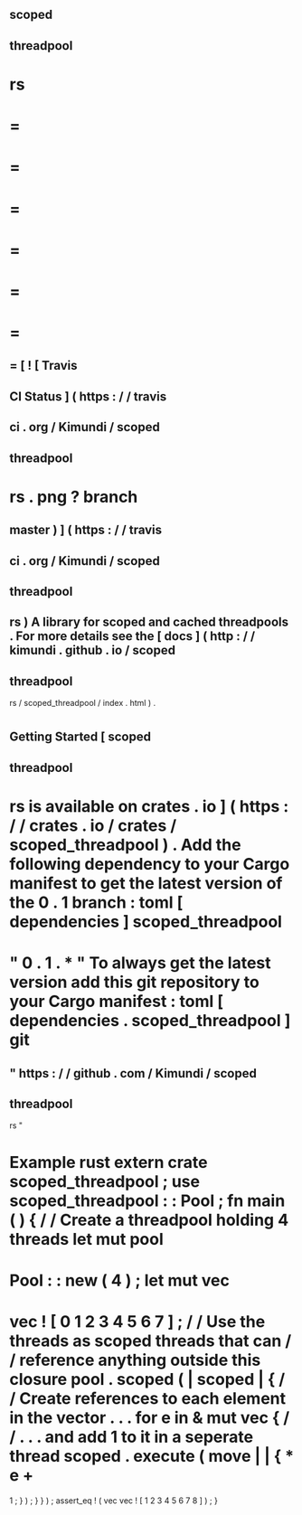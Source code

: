scoped
-
threadpool
-
rs
=
=
=
=
=
=
=
=
=
=
=
=
=
=
[
!
[
Travis
-
CI
Status
]
(
https
:
/
/
travis
-
ci
.
org
/
Kimundi
/
scoped
-
threadpool
-
rs
.
png
?
branch
=
master
)
]
(
https
:
/
/
travis
-
ci
.
org
/
Kimundi
/
scoped
-
threadpool
-
rs
)
A
library
for
scoped
and
cached
threadpools
.
For
more
details
see
the
[
docs
]
(
http
:
/
/
kimundi
.
github
.
io
/
scoped
-
threadpool
-
rs
/
scoped_threadpool
/
index
.
html
)
.
#
Getting
Started
[
scoped
-
threadpool
-
rs
is
available
on
crates
.
io
]
(
https
:
/
/
crates
.
io
/
crates
/
scoped_threadpool
)
.
Add
the
following
dependency
to
your
Cargo
manifest
to
get
the
latest
version
of
the
0
.
1
branch
:
toml
[
dependencies
]
scoped_threadpool
=
"
0
.
1
.
*
"
To
always
get
the
latest
version
add
this
git
repository
to
your
Cargo
manifest
:
toml
[
dependencies
.
scoped_threadpool
]
git
=
"
https
:
/
/
github
.
com
/
Kimundi
/
scoped
-
threadpool
-
rs
"
#
Example
rust
extern
crate
scoped_threadpool
;
use
scoped_threadpool
:
:
Pool
;
fn
main
(
)
{
/
/
Create
a
threadpool
holding
4
threads
let
mut
pool
=
Pool
:
:
new
(
4
)
;
let
mut
vec
=
vec
!
[
0
1
2
3
4
5
6
7
]
;
/
/
Use
the
threads
as
scoped
threads
that
can
/
/
reference
anything
outside
this
closure
pool
.
scoped
(
|
scoped
|
{
/
/
Create
references
to
each
element
in
the
vector
.
.
.
for
e
in
&
mut
vec
{
/
/
.
.
.
and
add
1
to
it
in
a
seperate
thread
scoped
.
execute
(
move
|
|
{
*
e
+
=
1
;
}
)
;
}
}
)
;
assert_eq
!
(
vec
vec
!
[
1
2
3
4
5
6
7
8
]
)
;
}

